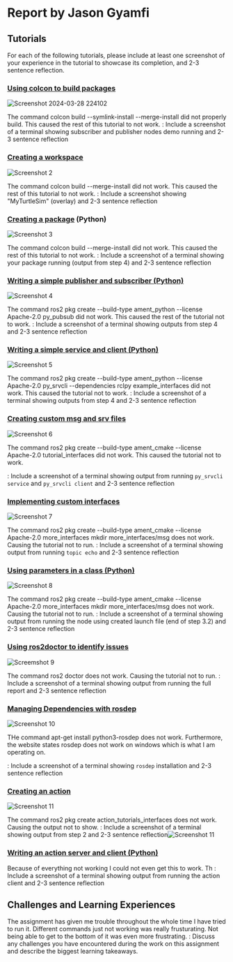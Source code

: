 # Report by Jason Gyamfi

## Tutorials

For each of the following tutorials, please include at least one screenshot of your experience in the tutorial to showcase its completion, and 2-3 sentence reflection.

### [Using colcon to build packages](https://docs.ros.org/en/humble/Tutorials/Beginner-Client-Libraries/Colcon-Tutorial.html)
![Screenshot 2024-03-28 224102](https://github.com/gyamfi01/project04-gyamfi01/assets/112565160/3976dc76-9e38-483f-a34d-c8402008ed07)

The command colcon build --symlink-install --merge-install did not properly build. This caused the rest of this tutorial to not work.
: Include a screenshot of a terminal showing subscriber and publisher nodes demo running and 2-3 sentence reflection

### [Creating a workspace](https://docs.ros.org/en/humble/Tutorials/Beginner-Client-Libraries/Creating-A-Workspace/Creating-A-Workspace.html)
![Screenshot 2](https://github.com/gyamfi01/project04-gyamfi01/assets/112565160/0202e397-4bbe-405c-adb7-3dd375aa2949)

The command colcon build --merge-install did not work. This caused the rest of this tutorial to not work.
: Include a screenshot showing "MyTurtleSim" (overlay) and 2-3 sentence reflection

### [Creating a package](https://docs.ros.org/en/humble/Tutorials/Beginner-Client-Libraries/Creating-Your-First-ROS2-Package.html) (Python)
![Screenshot 3](https://github.com/gyamfi01/project04-gyamfi01/assets/112565160/51a19f2f-cf04-4829-8128-a80055843062)


The command colcon build --merge-install did not work. This caused the rest of this tutorial to not work.
: Include a screenshot of a terminal showing your package running (output from step 4) and 2-3 sentence reflection

### [Writing a simple publisher and subscriber (Python)](https://docs.ros.org/en/humble/Tutorials/Beginner-Client-Libraries/Writing-A-Simple-Py-Publisher-And-Subscriber.html)
![Screenshot 4](https://github.com/gyamfi01/project04-gyamfi01/assets/112565160/a7c233af-64c4-474a-8cc3-441492e8fa6c)


The command ros2 pkg create --build-type ament_python --license Apache-2.0 py_pubsub did not work. This caused the rest of the tutorial not to work.
: Include a screenshot of a terminal showing outputs from step 4 and 2-3 sentence reflection

### [Writing a simple service and client (Python)](https://docs.ros.org/en/humble/Tutorials/Beginner-Client-Libraries/Writing-A-Simple-Py-Service-And-Client.html)
![Screenshot 5](https://github.com/gyamfi01/project04-gyamfi01/assets/112565160/619f028a-e3c2-4f04-b228-17e5d262317f)

The command ros2 pkg create --build-type ament_python --license Apache-2.0 py_srvcli --dependencies rclpy example_interfaces did not work. This caused the tutorial not to work.
: Include a screenshot of a terminal showing outputs from step 4 and 2-3 sentence reflection

### [Creating custom msg and srv files](https://docs.ros.org/en/humble/Tutorials/Beginner-Client-Libraries/Custom-ROS2-Interfaces.html)
![Screenshot 6](https://github.com/gyamfi01/project04-gyamfi01/assets/112565160/4d741f27-68af-4cde-aee6-d83c0ca6aac7)

The command ros2 pkg create --build-type ament_cmake --license Apache-2.0 tutorial_interfaces did not work. This caused the tutorial not to work.

: Include a screenshot of a terminal showing output from running `py_srvcli service` and `py_srvcli client` and 2-3 sentence reflection

### [Implementing custom interfaces](https://docs.ros.org/en/humble/Tutorials/Beginner-Client-Libraries/Single-Package-Define-And-Use-Interface.html)
![Screenshot 7](https://github.com/gyamfi01/project04-gyamfi01/assets/112565160/993636e7-b95f-4556-b722-520034cf4145)

The command ros2 pkg create --build-type ament_cmake --license Apache-2.0 more_interfaces
mkdir more_interfaces/msg does not work. Causing the tutorial not to run.
: Include a screenshot of a terminal showing output from running `topic echo` and 2-3 sentence reflection

### [Using parameters in a class (Python)](https://docs.ros.org/en/humble/Tutorials/Beginner-Client-Libraries/Using-Parameters-In-A-Class-Python.html)
![Screenshot 8](https://github.com/gyamfi01/project04-gyamfi01/assets/112565160/7139f6a3-4de3-46ea-980b-d66259b14345)

The command ros2 pkg create --build-type ament_cmake --license Apache-2.0 more_interfaces
mkdir more_interfaces/msg does not work. Causing the tutorial not to run.
: Include a screenshot of a terminal showing output from running the node using created launch file (end of step 3.2) and 2-3 sentence reflection

### [Using ros2doctor to identify issues](https://docs.ros.org/en/humble/Tutorials/Beginner-Client-Libraries/Getting-Started-With-Ros2doctor.html)
![Screemshot 9](https://github.com/gyamfi01/project04-gyamfi01/assets/112565160/89993806-497d-47bc-98cc-432930e9fe55)

The command ros2 doctor does not work. Causing the tutorial not to run.
: Include a screenshot of a terminal showing output from running the full report and 2-3 sentence reflection

### [Managing Dependencies with rosdep](https://docs.ros.org/en/humble/Tutorials/Intermediate/Rosdep.html)
![Screenshot 10](https://github.com/gyamfi01/project04-gyamfi01/assets/112565160/a6198784-81cd-45ce-833d-353747a4f835)

THe command apt-get install python3-rosdep does not work. Furthermore, the website states rosdep does not work on windows which is what I am operating on.

: Include a screenshot of a terminal showing `rosdep` installation and 2-3 sentence reflection

### [Creating an action](https://docs.ros.org/en/humble/Tutorials/Intermediate/Creating-an-Action.html)
![Screenshot 11](https://github.com/gyamfi01/project04-gyamfi01/assets/112565160/6c9cfc7a-e21f-418c-af93-d4e2e04b63fa)

The command ros2 pkg create action_tutorials_interfaces does not work. Causing the output not to show.
: Include a screenshot of a terminal showing output from step 2 and 2-3 sentence reflection![Screenshot 11](https://github.com/gyamfi01/project04-gyamfi01/assets/112565160/e7b777c0-7511-45e1-aa3c-f4c42a7708aa)


### [Writing an action server and client (Python)](https://docs.ros.org/en/humble/Tutorials/Intermediate/Writing-an-Action-Server-Client/Py.html)

Because of everything not working I could not even get this to work. Th
: Include a screenshot of a terminal showing output from running the action client and 2-3 sentence reflection

## Challenges and Learning Experiences
The assignment has given me trouble throughout the whole time I have tried to run it. Different commands just not working was really frusturating. Not being able to get to the bottom of it was even more frustrating.
: Discuss any challenges you have encountered during the work on this assignment and describe the biggest learning takeaways.
